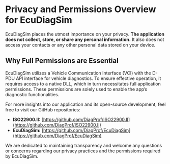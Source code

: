 # Privacy and Permissions Overview for EcuDiagSim

EcuDiagSim places the utmost importance on your privacy. **The application does not collect, store, or share any personal information.** It also does not access your contacts or any other personal data stored on your device.

## Why Full Permissions are Essential

EcuDiagSim utilizes a Vehicle Communication Interface (VCI) with the D-PDU API interface for vehicle diagnostics. To ensure effective operation, it requires access to a native DLL, which in turn necessitates full application permissions. These permissions are solely used to enable the app’s diagnostic functionalities.

For more insights into our application and its open-source development, feel free to visit our GitHub repositories:

- **ISO22900.II:** [https://github.com/DiagProf/ISO22900.II](https://github.com/DiagProf/ISO22900.II)
- **EcuDiagSim:** [https://github.com/DiagProf/EcuDiagSim](https://github.com/DiagProf/EcuDiagSim)

We are dedicated to maintaining transparency and welcome any questions or concerns regarding our privacy practices and the permissions required by EcuDiagSim.
